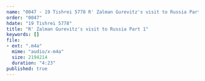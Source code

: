 ```yaml
---
name: "0047 - 19 Tishrei 5778 R' Zalman Gurevitz's visit to Russia Part 1"
order: "0047"
hdate: "19 Tishrei 5778"
title: "R' Zalman Gurevitz's visit to Russia Part 1"
keywords: []
file:
- ext: ".m4a"
  mime: "audio/x-m4a"
  size: 2194214
  duration: "4:23"
published: true
---
```


